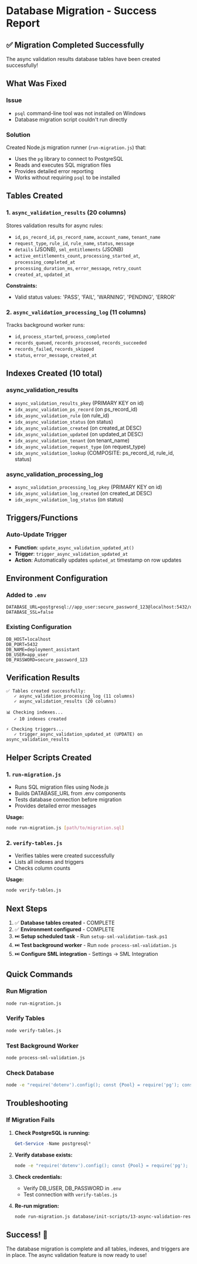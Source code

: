 # Database Migration - Success Report

## ✅ Migration Completed Successfully

The async validation results database tables have been created successfully!

## What Was Fixed

### Issue
- `psql` command-line tool was not installed on Windows
- Database migration script couldn't run directly

### Solution
Created Node.js migration runner (`run-migration.js`) that:
- Uses the `pg` library to connect to PostgreSQL
- Reads and executes SQL migration files
- Provides detailed error reporting
- Works without requiring `psql` to be installed

## Tables Created

### 1. `async_validation_results` (20 columns)
Stores validation results for async rules:
- `id`, `ps_record_id`, `ps_record_name`, `account_name`, `tenant_name`
- `request_type`, `rule_id`, `rule_name`, `status`, `message`
- `details` (JSONB), `sml_entitlements` (JSONB)
- `active_entitlements_count`, `processing_started_at`, `processing_completed_at`
- `processing_duration_ms`, `error_message`, `retry_count`
- `created_at`, `updated_at`

**Constraints:**
- Valid status values: 'PASS', 'FAIL', 'WARNING', 'PENDING', 'ERROR'

### 2. `async_validation_processing_log` (11 columns)
Tracks background worker runs:
- `id`, `process_started`, `process_completed`
- `records_queued`, `records_processed`, `records_succeeded`
- `records_failed`, `records_skipped`
- `status`, `error_message`, `created_at`

## Indexes Created (10 total)

### async_validation_results
- `async_validation_results_pkey` (PRIMARY KEY on id)
- `idx_async_validation_ps_record` (on ps_record_id)
- `idx_async_validation_rule` (on rule_id)
- `idx_async_validation_status` (on status)
- `idx_async_validation_created` (on created_at DESC)
- `idx_async_validation_updated` (on updated_at DESC)
- `idx_async_validation_tenant` (on tenant_name)
- `idx_async_validation_request_type` (on request_type)
- `idx_async_validation_lookup` (COMPOSITE: ps_record_id, rule_id, status)

### async_validation_processing_log
- `async_validation_processing_log_pkey` (PRIMARY KEY on id)
- `idx_async_validation_log_created` (on created_at DESC)
- `idx_async_validation_log_status` (on status)

## Triggers/Functions

### Auto-Update Trigger
- **Function**: `update_async_validation_updated_at()`
- **Trigger**: `trigger_async_validation_updated_at`
- **Action**: Automatically updates `updated_at` timestamp on row updates

## Environment Configuration

### Added to `.env`
```env
DATABASE_URL=postgresql://app_user:secure_password_123@localhost:5432/deployment_assistant
DATABASE_SSL=false
```

### Existing Configuration
```env
DB_HOST=localhost
DB_PORT=5432
DB_NAME=deployment_assistant
DB_USER=app_user
DB_PASSWORD=secure_password_123
```

## Verification Results

```
✅ Tables created successfully:
   ✓ async_validation_processing_log (11 columns)
   ✓ async_validation_results (20 columns)

📊 Checking indexes...
   ✓ 10 indexes created

⚡ Checking triggers...
   ✓ trigger_async_validation_updated_at (UPDATE) on async_validation_results
```

## Helper Scripts Created

### 1. `run-migration.js`
- Runs SQL migration files using Node.js
- Builds DATABASE_URL from .env components
- Tests database connection before migration
- Provides detailed error messages

**Usage:**
```bash
node run-migration.js [path/to/migration.sql]
```

### 2. `verify-tables.js`
- Verifies tables were created successfully
- Lists all indexes and triggers
- Checks column counts

**Usage:**
```bash
node verify-tables.js
```

## Next Steps

1. ✅ **Database tables created** - COMPLETE
2. ✅ **Environment configured** - COMPLETE
3. ⏭️ **Setup scheduled task** - Run `setup-sml-validation-task.ps1`
4. ⏭️ **Test background worker** - Run `node process-sml-validation.js`
5. ⏭️ **Configure SML integration** - Settings → SML Integration

## Quick Commands

### Run Migration
```bash
node run-migration.js
```

### Verify Tables
```bash
node verify-tables.js
```

### Test Background Worker
```bash
node process-sml-validation.js
```

### Check Database
```bash
node -e "require('dotenv').config(); const {Pool} = require('pg'); const pool = new Pool({connectionString: process.env.DATABASE_URL}); pool.query('SELECT * FROM async_validation_results LIMIT 5').then(r => {console.log(r.rows); return pool.end();});"
```

## Troubleshooting

### If Migration Fails

1. **Check PostgreSQL is running:**
   ```powershell
   Get-Service -Name postgresql*
   ```

2. **Verify database exists:**
   ```bash
   node -e "require('dotenv').config(); const {Pool} = require('pg'); const pool = new Pool({connectionString: process.env.DATABASE_URL}); pool.query('SELECT current_database()').then(r => {console.log('Database:', r.rows[0].current_database); return pool.end();}).catch(e => console.error(e.message));"
   ```

3. **Check credentials:**
   - Verify DB_USER, DB_PASSWORD in `.env`
   - Test connection with `verify-tables.js`

4. **Re-run migration:**
   ```bash
   node run-migration.js database/init-scripts/13-async-validation-results.sql
   ```

## Success! 🎉

The database migration is complete and all tables, indexes, and triggers are in place. The async validation feature is now ready to use!

